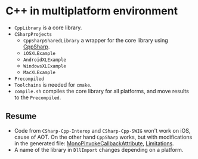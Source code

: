 # C++ in multiplatform environment

* `CppLibrary` is a core library.
* `CSharpProjects`
  * `CppSharpSharedLibrary` a wrapper for the core library using [CppSharp](https://github.com/mono/CppSharp).
  * `iOSXLExample`
  * `AndroidXLExample`
  * `WindowsXLExample`
  * `MacXLExample`
* `Precompiled`
* `Toolchains` is needed for `cmake`.
* `compile.sh` compiles the core library for all platforms, and move results to the `Precompiled`.

## Resume

* Code from `CSharp-Cpp-Interop` and `CSharp-Cpp-SWIG` won't work on iOS, cause of AOT. On the other hand `CppSharp` works, but with modifications in the generated file: [MonoPInvokeCallbackAttribute](https://developer.xamarin.com/api/type/MonoTouch.MonoPInvokeCallbackAttribute/), [Limitations](https://developer.xamarin.com/guides/ios/advanced_topics/limitations/#Reverse_Callbacks).
* A name of the library in `DllImport` changes depending on a platform.

